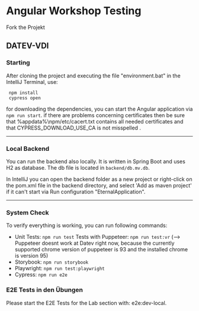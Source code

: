 # Angular Workshop Testing

Fork the Projekt

## DATEV-VDI

### Starting

After cloning the project and executing the file "environment.bat" in the IntelliJ Terminal, use:

```
 npm install
 cypress open
```

for downloading the dependencies, you can
start the Angular application via `npm run start`.
if there are problems concerning certificates then be sure that %appdata%\npm/etc/cacert.txt contains all needed certificates and that CYPRESS_DOWNLOAD_USE_CA is not misspelled .

---

### Local Backend

You can run the backend also locally. It is written in Spring Boot and uses H2
as database. The db file is located in `backend/db.mv.db`.

In IntelliJ you can open the backend folder as a new project or right-click on the pom.xml file in the backend directory, and select 'Add as maven project' if
it can't start via Run configuration "EternalApplication".

---

### System Check

To verify everything is working, you can run following commands:

- Unit Tests: `npm run test`
  Tests with Puppeteer: `npm run test:vr` (--> Puppeteer doesnt work at Datev right now, because the currently supported chrome version of puppeteer is 93 and the installed chrome is version 95)
- Storybook: `npm run storybook`
- Playwright: `npm run test:playwright`
- Cypress: `npm run e2e`

### E2E Tests in den Übungen

Please start the E2E Tests for the Lab section with: e2e:dev-local.
